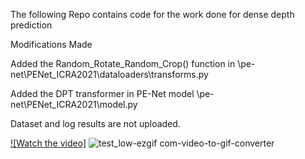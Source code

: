 The following Repo contains code for the work done for dense depth prediction 

Modifications Made

Added the Random_Rotate_Random_Crop() function in \pe-net\PENet_ICRA2021\dataloaders\transforms.py

Added the DPT transformer in PE-Net model
\pe-net\PENet_ICRA2021\model.py

Dataset and log results are not uploaded.

[![Watch the video]](https://youtu.be/BJ67_e_dsxw)
![test_low-ezgif com-video-to-gif-converter](https://github.com/tanmay-dhasade/Depth-Prediction-DR/assets/53274639/2e6f7348-f756-4b87-bf4d-4f42cf8dd1a5)

